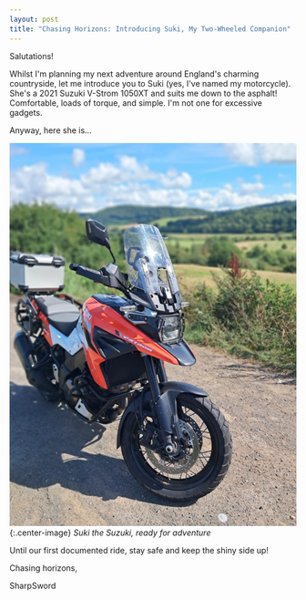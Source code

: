 ```yaml
---
layout: post
title: "Chasing Horizons: Introducing Suki, My Two-Wheeled Companion"
---
```

Salutations!

Whilst I'm planning my next adventure around England's charming countryside, let me introduce you to Suki (yes, I've named my motorcycle).  She's a 2021 Suzuki V-Strom 1050XT and suits me down to the asphalt! Comfortable, loads of torque, and simple.  I'm not one for excessive gadgets.

Anyway, here she is...

![Suki the Suzuki](/images/suki.jpg){:.center-image}
*Suki the Suzuki, ready for adventure*

Until our first documented ride, stay safe and keep the shiny side up!

Chasing horizons,

SharpSword